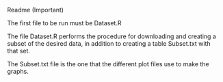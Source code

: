 Readme (Important)


The first file to be run must be Dataset.R 

The file Dataset.R performs the procedure for downloading and creating a subset of the desired data, in addition to creating a table Subset.txt with that set.

The Subset.txt file is the one that the different plot files use to make the graphs.